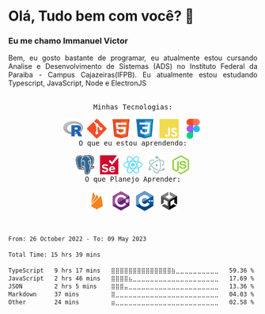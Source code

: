<h1> Olá, Tudo bem com você? 👋 </h1>

<h3> Eu me chamo Immanuel Victor</h3>

 <p align="justify">Bem, eu gosto bastante de programar, eu atualmente estou cursando Analise e Desenvolvimento de Sistemas (ADS) no 
 Instituto Federal da Paraiba - Campus Cajazeiras(IFPB). Eu atualmente estou estudando Typescript, JavaScript, Node e ElectronJS
 
 <br>
 <br>

 <div align="center">
 <kbd align="center">
   Minhas Tecnologias:
  <div style="display: inline_block;"><br>
  <img align="center" alt="Vi-C" height="40" width="40" src="https://raw.githubusercontent.com/devicons/devicon/master/icons/r/r-original.svg">
  <img align="center" alt="Vi-git" height="40" width="40" src="https://raw.githubusercontent.com/devicons/devicon/master/icons/git/git-original.svg">
  <img align="center" alt="Vi-HTML"height="40" width="40" src="https://raw.githubusercontent.com/devicons/devicon/master/icons/html5/html5-original.svg">
  <img align="center" alt="Vi-CSS" height="40" width="40" src="https://raw.githubusercontent.com/devicons/devicon/master/icons/css3/css3-original.svg">
  <img align="center" alt="Vi-Python" height="40" width="40" src="https://raw.githubusercontent.com/devicons/devicon/master/icons/javascript/javascript-plain.svg">
  <img align="center" alt="Vi-Java" height="40" width="40" src="https://raw.githubusercontent.com/devicons/devicon/master/icons/figma/figma-original.svg">
</div></kbd>
 

  <kbd align="center">
   O que eu estou aprendendo:
  <div style="display: inline_block;"><br>
  <img align="center" alt="Vi-postgresql" height="40" width="40" src="https://raw.githubusercontent.com/devicons/devicon/master/icons/postgresql/postgresql-original.svg">
  <img align="center" alt="Vi-selenium" height="40" width="40" src="https://raw.githubusercontent.com/devicons/devicon/master/icons/selenium/selenium-original.svg">
  <img align="center" alt="Vi-react" height="40" width="40" src="https://raw.githubusercontent.com/devicons/devicon/master/icons/react/react-original.svg">
  <img align="center" alt="Vi-electron" height="40" width="40" src="https://raw.githubusercontent.com/devicons/devicon/master/icons/electron/electron-original.svg">
  <img align="center" alt="Vi-nodejs" height="40" width="40" src="https://raw.githubusercontent.com/devicons/devicon/master/icons/nodejs/nodejs-original.svg">
</div></kbd>
  <kbd align="center">
   O que Planejo Aprender:
  <div style="display: inline_block;"><br>
  <img align="center" alt="Vi-firebase" height="40" width="40" src="https://raw.githubusercontent.com/devicons/devicon/master/icons/firebase/firebase-plain.svg">
  <img align="center" alt="Vi-csharp"height="40" width="40" src="https://raw.githubusercontent.com/devicons/devicon/master/icons/csharp/csharp-original.svg">
  <img align="center" alt="Vi-cpp" height="40" width="40" src="https://raw.githubusercontent.com/devicons/devicon/master/icons/cplusplus/cplusplus-original.svg">
  <img align="center" alt="Vi-unity" height="40" width="40" src="https://raw.githubusercontent.com/devicons/devicon/master/icons/unity/unity-original.svg">
</div></kbd>
 </div>
 
 <br>
 <br>
 
 <!--START_SECTION:waka-->

```text
From: 26 October 2022 - To: 09 May 2023

Total Time: 15 hrs 39 mins

TypeScript   9 hrs 17 mins   ⣿⣿⣿⣿⣿⣿⣿⣿⣿⣿⣿⣿⣿⣿⣷⣀⣀⣀⣀⣀⣀⣀⣀⣀⣀   59.36 %
JavaScript   2 hrs 46 mins   ⣿⣿⣿⣿⣦⣀⣀⣀⣀⣀⣀⣀⣀⣀⣀⣀⣀⣀⣀⣀⣀⣀⣀⣀⣀   17.69 %
JSON         2 hrs 5 mins    ⣿⣿⣿⣤⣀⣀⣀⣀⣀⣀⣀⣀⣀⣀⣀⣀⣀⣀⣀⣀⣀⣀⣀⣀⣀   13.36 %
Markdown     37 mins         ⣿⣀⣀⣀⣀⣀⣀⣀⣀⣀⣀⣀⣀⣀⣀⣀⣀⣀⣀⣀⣀⣀⣀⣀⣀   04.03 %
Other        24 mins         ⣶⣀⣀⣀⣀⣀⣀⣀⣀⣀⣀⣀⣀⣀⣀⣀⣀⣀⣀⣀⣀⣀⣀⣀⣀   02.58 %
```

<!--END_SECTION:waka-->
